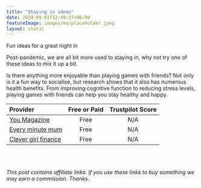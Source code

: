 ```yaml
---
title: "Staying in ideas"
date: 2020-09-01T12:49:27+06:00
featureImage: images/ma/placeholder.jpeg
layout: static
---
```


Fun ideas for a great night in

Post-pandemic, we are all bit more used to staying in, why not try one of these ideas to mix it up a bit.

Is there anything more enjoyable than playing games with friends? Not only is it a fun way to socialise, but research shows that it also has numerous health benefits. From improving cognitive function to reducing stress levels, playing games with friends can help you stay healthy and happy.

| Provider      | Free or Paid  |  Trustpilot Score  |
| :-----------          | :--------------:      |  :--------------:         |
| [You Magazine](https://www.you.co.uk/night-in-ideas/) | Free | N/A
| [Every minute mum](https://everyminutemum.com/family-night-ideas/) | Free | N/A
| [Clever girl finance](https://www.clevergirlfinance.com/blog/family-night-ideas/) | Free | N/A
  

<br/><br/>

*This post contains affiliate links. If you use these links to buy something we may
earn a commission. Thanks.*






